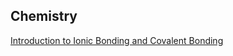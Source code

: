 ## Chemistry<br>
[Introduction to Ionic Bonding and Covalent Bonding](chemistry/chemistry1.md) <br>
